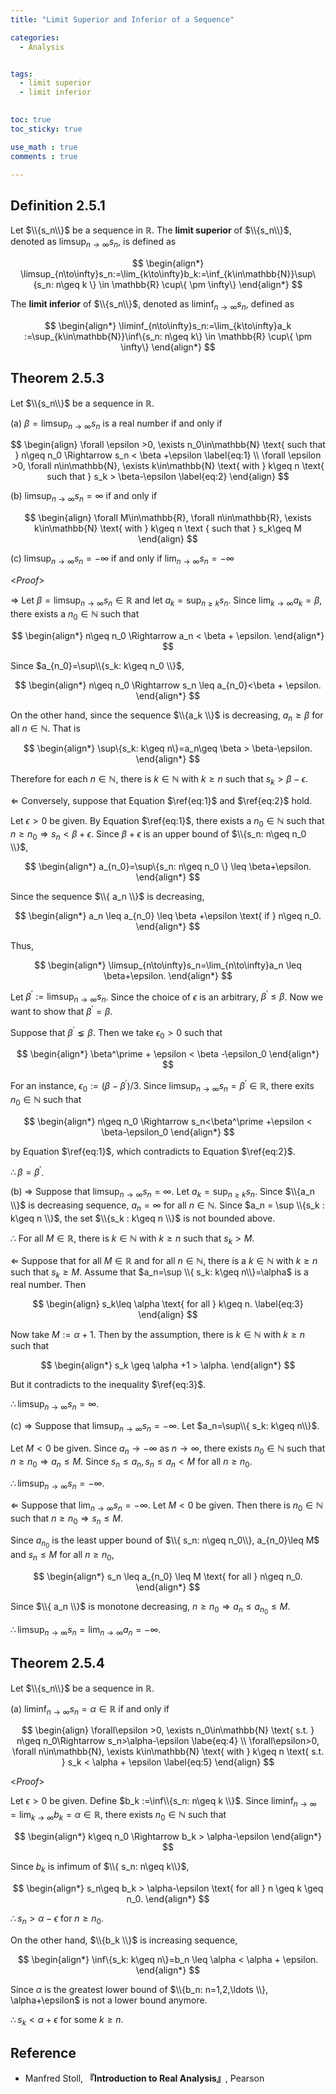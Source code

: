 ```yaml
---
title: "Limit Superior and Inferior of a Sequence"

categories:
  - Analysis


tags:
  - limit superior
  - limit inferior
 

toc: true
toc_sticky: true

use_math : true
comments : true

---
```

## Definition 2.5.1
Let $\\{s_n\\}$ be a sequence in $\mathbb{R}$. The **limit superior** of $\\{s_n\\}$, denoted as $\limsup_{n\to\infty}s_n$,  is defined as

$$
\begin{align*}
\limsup_{n\to\infty}s_n:=\lim_{k\to\infty}b_k:=\inf_{k\in\mathbb{N}}\sup\{s_n: n\geq k \} \in \mathbb{R} \cup\{ \pm \infty\}
\end{align*}
$$

The **limit inferior** of $\\{s_n\\}$, denoted as $\liminf_{n\to\infty}s_n$, defined as 

$$
\begin{align*}
\liminf_{n\to\infty}s_n:=\lim_{k\to\infty}a_k :=\sup_{k\in\mathbb{N}}\inf\{s_n: n\geq k\} \in \mathbb{R} \cup\{ \pm \infty\}
\end{align*}
$$

## Theorem 2.5.3 
Let $\\{s_n\\}$  be a sequence in $\mathbb{R}$.

(a) $\beta=\limsup_{n\to\infty}s_n$  is a real number if and only if

$$
\begin{align}
\forall \epsilon >0, \exists n_0\in\mathbb{N} \text{ such that } n\geq n_0 \Rightarrow s_n < \beta +\epsilon \label{eq:1} \\
\forall \epsilon >0, \forall n\in\mathbb{N}, \exists k\in\mathbb{N} \text{ with } k\geq n \text{ such that } s_k > \beta-\epsilon \label{eq:2}
\end{align}
$$

(b) $\limsup_{n\to\infty}s_n=\infty$ if and only if 

$$
\begin{align}
\forall M\in\mathbb{R}, \forall n\in\mathbb{R}, \exists k\in\mathbb{N} \text{ with } k\geq n \text { such that } s_k\geq M
\end{align}
$$

(c) $\limsup_{n\to\infty}s_n = -\infty$ if and only if $\lim_{n\to\infty}s_n =-\infty$


<*Proof*>

$\Rightarrow$ Let $\beta= \limsup_{n\to\infty}s_n \in \mathbb{R}$ and let $a_k = \sup_{n\geq k} s_n$. Since $\lim_{k\to\infty}a_k=\beta$, there exists a $n_0\in\mathbb{N}$ such that

$$
\begin{align*}
n\geq n_0 \Rightarrow a_n < \beta + \epsilon.
\end{align*}
$$

Since $a_{n_0}=\sup\\{s_k: k\geq n_0 \\}$, 

$$
\begin{align*}
n\geq n_0 \Rightarrow s_n \leq a_{n_0}<\beta + \epsilon.
\end{align*}
$$

On the other hand, since the sequence $\\{a_k \\}$ is decreasing, $a_n \geq \beta$ for all $n\in\mathbb{N}$. That is 


$$
\begin{align*}
\sup\{s_k: k\geq n\}=a_n\geq \beta > \beta-\epsilon.
\end{align*}
$$

Therefore for each $n\in\mathbb{N}$, there is $k\in\mathbb{N}$ with $k\geq n$ such that $s_k > \beta-\epsilon$.

$\Leftarrow$ Conversely, suppose that Equation $\ref{eq:1}$ and $\ref{eq:2}$ hold.

Let $\epsilon >0$ be given. By Equation $\ref{eq:1}$, there exists a $n_0\in\mathbb{N}$ such that $n\geq n_0 \Rightarrow s_n < \beta + \epsilon$. Since $\beta+\epsilon$ is an upper bound of $\\{s_n: n\geq n_0 \\}$,  

$$
\begin{align*}
a_{n_0}=\sup\{s_n: n\geq n_0 \} \leq \beta+\epsilon.
\end{align*}
$$

Since the sequence $\\{ a_n \\}$ is decreasing, 

$$
\begin{align*}
a_n \leq a_{n_0} \leq \beta +\epsilon \text{ if } n\geq n_0.
\end{align*}
$$

Thus,

$$
\begin{align*}
\limsup_{n\to\infty}s_n=\lim_{n\to\infty}a_n \leq \beta+\epsilon.
\end{align*}
$$

Let $\beta^\prime := \limsup_{n\to\infty}s_n$. Since the choice of $\epsilon$ is an arbitrary, $\beta^\prime \leq \beta$. Now we want to show that $\beta^\prime = \beta$.

Suppose that $\beta^\prime \lneq \beta$. Then we take $\epsilon_0 > 0$ such that 

$$
\begin{align*}
\beta^\prime + \epsilon < \beta -\epsilon_0
\end{align*}
$$

For an instance, $\epsilon_0 := (\beta-\beta^\prime) / 3$. Since $\limsup_{n\to\infty}s_n=\beta^\prime\in\mathbb{R}$, there exits $n_0\in\mathbb{N}$ such that

$$
\begin{align*}
n\geq n_0 \Rightarrow s_n<\beta^\prime +\epsilon < \beta-\epsilon_0
\end{align*}
$$

by Equation $\ref{eq:1}$, which contradicts to Equation $\ref{eq:2}$.

$\therefore \beta=\beta^\prime$.



(b) $\Rightarrow$ Suppose that $\limsup_{n\to\infty}s_n = \infty$. Let $a_k = \sup_{n\geq k}s_n$. Since $\\{a_n \\}$ is decreasing sequence, $a_n=\infty$ for all $n\in\mathbb{N}$. Since $a_n = \sup \\{s_k : k\geq n \\}$, the set $\\{s_k : k\geq n \\}$ is not bounded above. 

$\therefore$ For all $M\in\mathbb{R},$ there is $k\in\mathbb{N}$ with $k\geq n$ such that $s_k > M$.

$\Leftarrow$ Suppose that for all $M\in\mathbb{R}$ and for all $n\in\mathbb{N}$, there is a $k\in\mathbb{N}$ with $k\geq n$ such that $s_k \geq M$. Assume that $a_n=\sup \\{ s_k: k\geq n\\}=\alpha$ is a real number. Then 

$$
\begin{align}
s_k\leq \alpha \text{ for all } k\geq n.
\label{eq:3}
\end{align}
$$

Now take $M:=\alpha+1$. Then by the assumption, there is $k\in\mathbb{N}$ with $k\geq n$ such that 

$$
\begin{align*}
s_k \geq \alpha +1 > \alpha.
\end{align*}
$$

But it  contradicts to the inequality $\ref{eq:3}$.

$\therefore \limsup_{n\to\infty}s_n=\infty$.

(c) $\Rightarrow$ Suppose that $\limsup_{n\to\infty}s_n = -\infty$. Let $a_n=\sup\\{ s_k: k\geq n\\}$. 

Let $M<0$ be given. Since $a_n\to -\infty$ as $n\to\infty$, there exists $n_0\in\mathbb{N}$ such that  $n\geq n_0 \Rightarrow a_n \leq M.$ Since $s_n\leq a_n, s_n \leq a_n <M$ for all $n\geq n_0$.

$\therefore \limsup_{n\to\infty}s_n = -\infty$.

$\Leftarrow$ Suppose that $\lim_{n\to\infty}s_n = -\infty$. Let $M<0$ be given. Then there is $n_0\in\mathbb{N}$ such that $n\geq n_0\Rightarrow s_n \leq M$.

Since $a_{n_0}$ is the least upper bound of $\\{ s_n: n\geq n_0\\}, a_{n_0}\leq M$ and $s_n \leq M$ for all $n\geq n_0$,

$$
\begin{align*}
s_n \leq a_{n_0} \leq M \text{ for all } n\geq n_0.
\end{align*}
$$

Since $\\{ a_n \\}$ is monotone decreasing, $n\geq n_0 \Rightarrow a_n \leq a_{n_0}\leq M$.

$\therefore \limsup_{n\to\infty}s_n = \lim_{n\to\infty}a_n = -\infty$.

$$\tag*{$\square$}$$

## Theorem 2.5.4
Let $\\{s_n\\}$ be a sequence in $\mathbb{R}$.

(a) $\liminf_{n\to\infty}s_n=\alpha\in\mathbb{R}$ if and only if 


$$
\begin{align}
\forall\epsilon >0, \exists n_0\in\mathbb{N} \text{ s.t. } n\geq n_0\Rightarrow s_n>\alpha-\epsilon \labe{eq:4} \\
\forall\epsilon>0, \forall n\in\mathbb{N}, \exists k\in\mathbb{N} \text{ with } k\geq n \text{ s.t. } s_k < \alpha + \epsilon \label{eq:5}
\end{align}
$$

<*Proof*>

Let $\epsilon >0$ be given. Define $b_k :=\inf\\{s_n: n\geq k \\}$. Since $\liminf_{n\to\infty}=\lim_{k\to\infty}b_k=\alpha \in\mathbb{R}$, there exists $n_0\in\mathbb{N}$ such that 

$$
\begin{align*}
k\geq n_0 \Rightarrow b_k > \alpha-\epsilon
\end{align*}
$$

Since $b_k$ is infimum of $\\{ s_n: n\geq k\\}$, 

$$
\begin{align*}
s_n\geq b_k > \alpha-\epsilon \text{ for all } n \geq k \geq n_0.
\end{align*}
$$

$\therefore s_n > \alpha- \epsilon$ for $n\geq n_0$.

On the other hand, $\\{b_k \\}$ is increasing sequence, 

$$
\begin{align*}
\inf\{s_k: k\geq n\}=b_n \leq \alpha < \alpha + \epsilon.
\end{align*}
$$

Since $\alpha$ is the greatest lower bound of $\\{b_n: n=1,2,\ldots \\}, \alpha+\epsilon$ is not a lower bound anymore.

$\therefore s_k < \alpha +\epsilon$ for some $k\geq n$.

$$\tag*{$\square$}$$



## Reference
- Manfred Stoll,  **『**Introduction to Real Analysis**』**, Pearson
